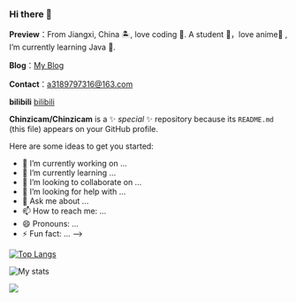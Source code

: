 ### Hi there 👋

**Preview**：From Jiangxi, China 🏝, love coding 🐍. A student 🏫，love anime🌿 , I’m currently learning Java 🌱.

**Blog**：[My Blog](https://Chinzicam.github.io)

**Contact**：a3189797316@163.com

**bilibili** [bilibili](https://space.bilibili.com/243862653?spm_id_from=333.1007.0.0)

<!--
**Chinzicam/Chinzicam** is a ✨ _special_ ✨ repository because its `README.md` (this file) appears on your GitHub profile.

Here are some ideas to get you started:

- 🔭 I’m currently working on ...
- 🌱 I’m currently learning ...
- 👯 I’m lookHi there 👋 
- ing to collaborate on ...
- 🤔 I’m looking for help with ...
- 💬 Ask me about ...
- 📫 How to reach me: ...
- 😄 Pronouns: ...
- ⚡ Fun fact: ...
-->



**Chinzicam/Chinzicam** is a ✨ _special_ ✨ repository because its `README.md` (this file) appears on your GitHub profile.

Here are some ideas to get you started:

- 🔭 I’m currently working on ...
- 🌱 I’m currently learning ...
- 👯 I’m looking to collaborate on ...
- 🤔 I’m looking for help with ...
- 💬 Ask me about ...
- 📫 How to reach me: ...
- 😄 Pronouns: ...
- ⚡ Fun fact: ...
  -->

[![Top Langs](https://github-readme-stats.vercel.app/api/top-langs/?username=Chinzicam&layout=compact)](https://github.com/Chinzicam/github-readme-stats)

![My stats](https://github-readme-stats.vercel.app/api?username=Chinzicam&show_icons=true&icon_color=CE1D2D&text_color=718096&bg_color=ffffff&hide_title=true)

![](https://raw.githubusercontent.com/Chinzicam/Chinzicam/output/github-contribution-grid-snake.svg)
